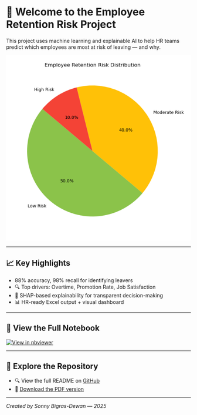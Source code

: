 
# 👋 Welcome to the Employee Retention Risk Project

This project uses machine learning and explainable AI to help HR teams predict which employees are most at risk of leaving — and why.

![Risk Distribution amongst employees](outputs/Risk_Distribution_PieChart.png)

---

## 📈 Key Highlights

- 88% accuracy, 98% recall for identifying leavers
- 🔍 Top drivers: Overtime, Promotion Rate, Job Satisfaction
- 🧠 SHAP-based explainability for transparent decision-making
- 📊 HR-ready Excel output + visual dashboard

---

## 📘 View the Full Notebook

[![View in nbviewer](https://img.shields.io/badge/View%20Notebook-nbviewer-orange?logo=jupyter)](https://nbviewer.org/github/SonnyBD/employee-retention-risk/blob/main/notebooks/Full_Retention_Model_Walkthrough.ipynb)

---

## 📂 Explore the Repository

- 🔍 View the full README on [GitHub](https://github.com/SonnyBD/employee-retention-risk)
- 📄 [Download the PDF version](outputs/Full_Retention_Model_Walkthrough_UPDATED.pdf)

---

_Created by Sonny Bigras-Dewan — 2025_
